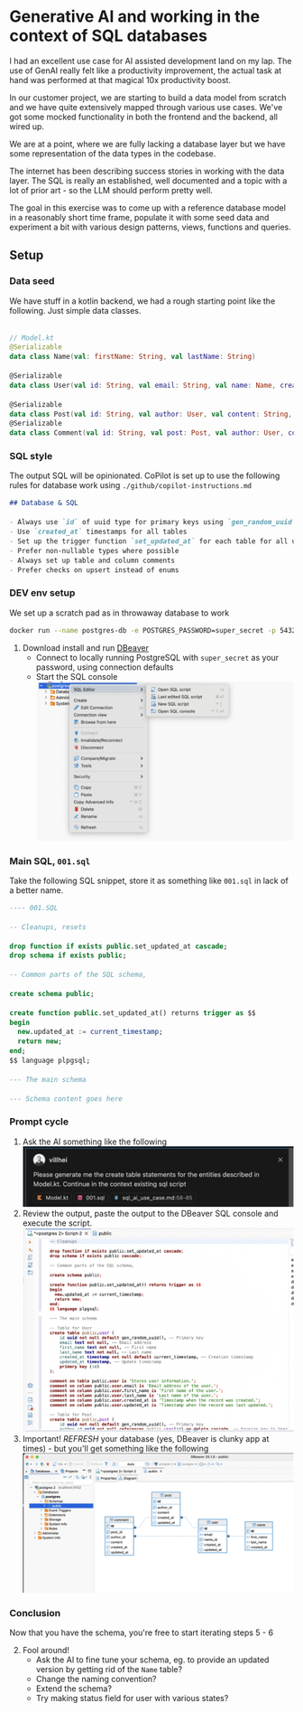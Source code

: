 # Generative AI and working in the context of SQL databases

I had an excellent use case for AI assisted development land on my lap. The use of GenAI really felt like a productivity improvement, the actual task at hand was performed at that magical 10x productivity boost.

In our customer project, we are starting to build a data model from scratch and we have quite extensively mapped through various use cases. We've got some mocked functionality in both the frontend and the backend, all wired up. 

We are at a point, where we are fully lacking a database layer but we have some representation of the data types in the codebase.

The internet has been describing success stories in working with the data layer. The SQL is really an established, well documented and a topic with a lot of prior art - so the LLM should perform pretty well.

The goal in this exercise was to come up with a reference database model in a reasonably short time frame, populate it with some seed data and experiment a bit with various design patterns, views, functions and queries.

## Setup

### Data seed

We have stuff in a kotlin backend, we had a rough starting point like the following. Just simple data classes.

```kotlin

// Model.kt
@Serializable
data class Name(val: firstName: String, val lastName: String)

@Serializable
data class User(val id: String, val email: String, val name: Name, createdAt: LocalDateTime)

@Serializable
data class Post(val id: String, val author: User, val content: String, createdAt: LocalDateTime)
@Serializable
data class Comment(val id: String, val post: Post, val author: User, content: String, createdAt: LocalDateTime)
```

### SQL style

 The output SQL will be opinionated. CoPilot is set up to use the following rules for database work using  `./github/copilot-instructions.md`

```md
## Database & SQL

- Always use `id` of uuid type for primary keys using `gen_random_uuid`
- Use `created_at` timestamps for all tables
- Set up the trigger function `set_updated_at` for each table for all updates
- Prefer non-nullable types where possible
- Always set up table and column comments
- Prefer checks on upsert instead of enums
```

### DEV env setup

We set up a scratch pad as in throwaway database to work

```bash
docker run --name postgres-db -e POSTGRES_PASSWORD=super_secret -p 5432:5432 postgres
```

1. Download install and run [DBeaver](https://dbeaver.io/) 
   - Connect to locally running PostgreSQL with `super_secret` as your password, using connection defaults
   - Start the SQL console
![DBeaver Console location](dbeaver_console.png)

### Main SQL, `001.sql`

Take the following SQL snippet, store it as something like `001.sql` in lack of a better name.

```sql
---- 001.SQL

-- Cleanups, resets

drop function if exists public.set_updated_at cascade;
drop schema if exists public;

-- Common parts of the SQL schema,

create schema public;

create function public.set_updated_at() returns trigger as $$
begin
  new.updated_at := current_timestamp;
  return new;
end;
$$ language plpgsql;

--- The main schema

--- Schema content goes here
```

### Prompt cycle

1. Ask the AI something like the following ![The AI Prompt to generate stuff](prompt.png)
2. Review the output, paste the output to the DBeaver SQL console and execute the script. ![The generated schema](generated_sql.png)
3. Important! *REFRESH* your database (yes, DBeaver is clunky app at times) - but you'll get something like the following ![Screenshot of the initial schema](initial_schema.png)

### Conclusion

Now that you have the schema, you're free to start iterating steps 5 - 6
   
2. Fool around!
    - Ask the AI to fine tune your schema, eg. to provide an updated version by getting rid of the `Name` table?
     - Change the naming convention?
     - Extend the schema?
     - Try making status field for user with various states?